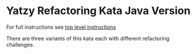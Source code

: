 Yatzy Refactoring Kata Java Version
===================================

For full instructions see [top level instructions](../README.md)

There are three variants of this kata each with different refactoring challenges.
